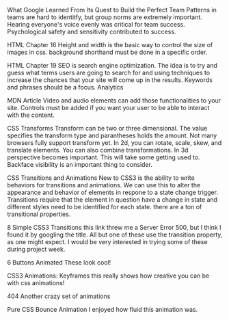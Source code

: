 What Google Learned From Its Quest to Build the Perfect Team
Patterns in teams are hard to identitfy, but group norms are extremely important. Hearing everyone's voice evenly was critical for team success. Psychological safety and sensitivity contributed to success.

HTML Chapter 16
Height and width is the basic way to control the size of images in css. background shorthand must be done in a specific order.

HTML Chapter 19
SEO is search engine optimization. The idea is to try and guess what terms users are going to search for and using techniques to increase the chances that your site will come up in the results. Keywords and phrases should be a focus. Analytics 

MDN Article
Video and audio elements can add those functionalities to your site. Controls must be added if you want your user to be able to interact with the content.

CSS Transforms
Transform can be two or three dimensional. The value specifies the transform type and parantheses holds the amount. Not many browsers fully support transform yet. 
In 2d, you can rotate, scale, skew, and translate elements. You can also combine transformations.
In 3d perspective becomes important. This will take some getting used to. Backface visibility is an important thing to consider.

CSS Transitions and Animations
New to CSS3 is the ability to write behaviors for transitions and animations. We can use this to alter the appearance and behavior of elements in respone to a state change trigger.
Transitions require that the element in question have a change in state and different styles need to be identified for each state. there are a ton of transitional properties.

8 Simple CSS3 Transitions
this link threw me a Server Error 500, but I think I found it by googling the title. All but one of these use the transition property, as one might expect. I would be very interested in trying some of these during project week.

6 Buttons Animated
These look cool!

CSS3 Animations: Keyframes
this really shows how creative you can be with css animations!

404
Another crazy set of animations

Pure CSS Bounce Animation
I enjoyed how fluid this animation was.